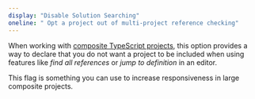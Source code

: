 ```yaml
---
display: "Disable Solution Searching"
oneline: " Opt a project out of multi-project reference checking"
---
```


When working with [composite TypeScript projects](/docs/handbook/project-references.html), this option provides a way to declare that <span class='important'>you do not want a project to be included when using features like _find all references_ or _jump to definition_ in</span> an editor.

This flag is something you can use to <span class='definition'>increase responsiveness</span> in large composite projects.
